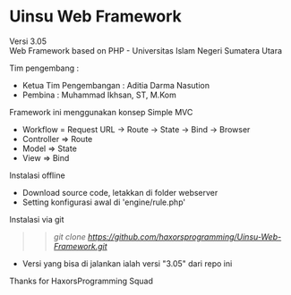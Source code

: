 # Uinsu Web Framework
Versi 3.05<br/>
Web Framework based on PHP - Universitas Islam Negeri Sumatera Utara

Tim pengembang :

- Ketua Tim Pengembangan : Aditia Darma Nasution
- Pembina : Muhammad Ikhsan, ST, M.Kom

Framework ini menggunakan konsep Simple MVC

- Workflow = Request URL -> Route -> State -> Bind -> Browser
- Controller => Route
- Model => State 
- View => Bind

Instalasi offline 
- Download source code, letakkan di folder webserver
- Setting konfigurasi awal di 'engine/rule.php'

Instalasi via git
>> <i>git clone https://github.com/haxorsprogramming/Uinsu-Web-Framework.git</i> 
- Versi yang bisa di jalankan ialah versi "3.05" dari repo ini

Thanks for HaxorsProgramming Squad
